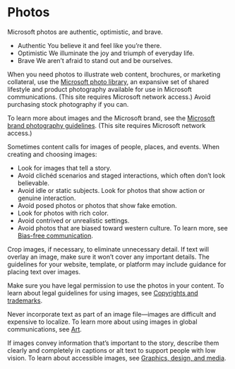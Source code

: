 ﻿# Photos

Microsoft photos are authentic, optimistic, and brave.

  - Authentic You believe it and feel like you’re there.
  - Optimistic We illuminate the joy and triumph of everyday life.
  - Brave We aren’t afraid to stand out and be ourselves.

When you need photos to illustrate web content, brochures, or marketing collateral, use the [Microsoft photo library](https://microsoft.sharepoint.com/teams/BrandCentral/Search/pages/BCPhotographyResults.aspx), an expansive set of shared lifestyle and product photography available for use in Microsoft communications. (This site requires Microsoft network access.) Avoid purchasing stock photography if you can. 

To learn more about images and the Microsoft brand, see the [Microsoft brand photography guidelines](https://microsoft.sharepoint.com/teams/BrandCentral/Pages/The-Microsoft-brand-Core-elements-Photography.aspx "Photography guidelines on Brand Central"). (This site requires Microsoft network access.)

Sometimes content calls for images of people, places, and events. When creating and choosing images:

  - Look for images that tell a story.
  - Avoid clichéd scenarios and staged interactions, which often don’t look believable. 
  - Avoid idle or static subjects. Look for photos that show action or genuine interaction. 
  - Avoid posed photos or photos that show fake emotion. 
  - Look for photos with rich color. 
  - Avoid contrived or unrealistic settings. 
  - Avoid photos that are biased toward western culture. To learn more, see [Bias-free communication](https://worldready.cloudapp.net/Styleguide/Read?id=2700&topicid=26708).

Crop images, if necessary,
to eliminate unnecessary detail. If text will overlay an image,
make sure it won’t cover any important details. The guidelines for
your website, template, or platform may include guidance
for placing text over images. 

Make sure you have legal permission to use the photos in your content. To learn about legal guidelines for using images, see [Copyrights and trademarks](https://worldready.cloudapp.net/Styleguide/Read?id=2700&topicid=26696).

Never incorporate text as
part of an image file—images are difficult and expensive to
localize. To learn more about using images in global communications,
see [Art](https://worldready.cloudapp.net/Styleguide/Read?id=2700&topicid=26910).

If images convey information
that’s important to the story, describe them clearly and
completely in captions or alt text to support people with low
vision. To learn about accessible images, see [Graphics, design, and media](https://worldready.cloudapp.net/Styleguide/Read?id=2700&topicid=26700).

